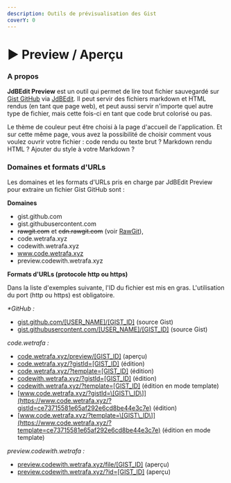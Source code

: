 ```yaml
---
description: Outils de prévisualisation des Gist
coverY: 0
---
```


# ▶ Preview / Aperçu

### A propos

**JdBEdit Preview** est un outil qui permet de lire tout fichier sauvegardé sur [Gist GitHub](https://gist.github.com) via [JdBEdit](https://code.wetrafa.xyz). Il peut servir des fichiers markdown et HTML rendus (en tant que page web), et peut aussi servir n'importe quel autre type de fichier, mais cette fois-ci en tant que code brut colorisé ou pas.

Le thème de couleur peut être choisi à la page d'accueil de l'application. Et sur cette même page, vous avez la possibilité de choisir comment vous voulez ouvrir votre fichier : code rendu ou texte brut ? Markdown rendu HTML ? Ajouter du style à votre Markdown ?

### Domaines et formats d'URLs

Les  domaines et les formats d'URLs pris en charge par JdBEdit Preview pour extraire un fichier Gist GitHub sont :

**Domaines**

* gist.github.com
* gist.githubusercontent.com
* ~~rawgit.com~~ et ~~cdn.rawgit.com~~ (voir [RawGit](https://rawgit.com)),
* code.wetrafa.xyz
* codewith.wetrafa.xyz
* www.code.wetrafa.xyz
* preview.codewith.wetrafa.xyz

**Formats d'URLs (protocole http ou https)**

Dans la liste d'exemples suivante, l'ID du fichier est mis en gras. L'utilisation du port (http ou https) est obligatoire.

_\*GitHub :_

* [gist.github.com/\[USER](https://gist.github.com/jdbruxelles/ce73715581e65af292e6cd8be44e3c7e)[\_NAME](https://gist.githubusercontent.com/jdbruxelles/ce73715581e65af292e6cd8be44e3c7e)[\]/\[GIST\_ID\]](https://gist.github.com/jdbruxelles/ce73715581e65af292e6cd8be44e3c7e) (source Gist)
* [gist.githubusercontent.com/\[USER\_NAME\]/\[GIST\_ID\]](https://gist.githubusercontent.com/jdbruxelles/ce73715581e65af292e6cd8be44e3c7e)  (source Gist)

_code.wetrafa :_

* [code.wetrafa.xyz/preview/\[GIST\_ID\]](https://code.wetrafa.xyz/preview/ce73715581e65af292e6cd8be44e3c7e) (aperçu)
* [code.wetrafa.xyz/?gistId=\[GIST\_ID\]](https://code.wetrafa.xyz/?gistId=ce73715581e65af292e6cd8be44e3c7e) (édition)
* [code.wetrafa.xyz/?template=\[GIST\_ID\]](https://code.wetrafa.xyz/?template=ce73715581e65af292e6cd8be44e3c7e) (édition)
* [codewith.wetrafa.xyz/?gistId=\[GIST\_ID\]](https://codewith.wetrafa.xyz/?gistId=ce73715581e65af292e6cd8be44e3c7e) (édition)
* [codewith.wetrafa.xyz/?template=\[GIST\_ID\]](https://codewith.wetrafa.xyz/?template=ce73715581e65af292e6cd8be44e3c7e) (édition en mode template)
* [www.code.wetrafa.xyz/?gistId=\[GIST\_ID\]](https://www.code.wetrafa.xyz/?gistId=ce73715581e65af292e6cd8be44e3c7e) (édition)
* [www.code.wetrafa.xyz/?template=\[GIST\_ID\]](https://www.code.wetrafa.xyz/?template=ce73715581e65af292e6cd8be44e3c7e) (édition en mode template)

_preview.codewith.wetrafa :_

* [preview.codewith.wetrafa.xyz/file/\[GIST\_ID\]](https://preview.codewith.wetrafa.xyz/file/ce73715581e65af292e6cd8be44e3c7e) (aperçu)
* [preview.codewith.wetrafa.xyz/?id=\[GIST\_ID\]](https://preview.codewith.wetrafa.xyz/?id=ce73715581e65af292e6cd8be44e3c7e) (aperçu)
